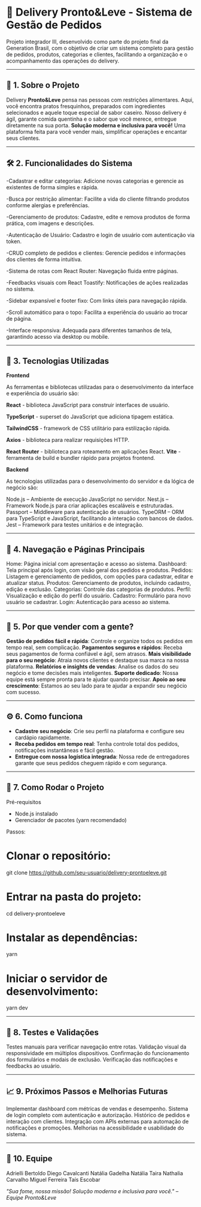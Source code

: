 # 📇 Delivery Pronto&Leve - Sistema de Gestão de Pedidos

Projeto integrador III, desenvolvido como parte do projeto final da Generation Brasil, com o objetivo de criar um sistema completo para gestão de pedidos, produtos, categorias e clientes, facilitando a organização e o acompanhamento das operações do delivery.

---

## 🧾 1. Sobre o Projeto

Delivery **Pronto&Leve** pensa nas pessoas com restrições alimentares. Aqui, você encontra pratos fresquinhos, preparados com ingredientes selecionados e aquele toque especial de sabor caseiro.
Nosso delivery é ágil, garante comida quentinha e o sabor que você merece, entregue diretamente na sua porta.
**Solução moderna e inclusiva para você!**
Uma plataforma feita para você vender mais, simplificar operações e encantar seus clientes.

---

## 🛠️ 2. Funcionalidades do Sistema

-Cadastrar e editar categorias:
Adicione novas categorias e gerencie as existentes de forma simples e rápida.

-Busca por restrição alimentar:
Facilite a vida do cliente filtrando produtos conforme alergias e preferências.

-Gerenciamento de produtos:
Cadastre, edite e remova produtos de forma prática, com imagens e descrições.

-Autenticação de Usuário:
Cadastro e login de usuário com autenticação via token.

-CRUD completo de pedidos e clientes:
Gerencie pedidos e informações dos clientes de forma intuitiva.

-Sistema de rotas com React Router:
Navegação fluida entre páginas.

-Feedbacks visuais com React Toastify:
Notificações de ações realizadas no sistema.

-Sidebar expansível e footer fixo:
Com links úteis para navegação rápida.

-Scroll automático para o topo:
Facilita a experiência do usuário ao trocar de página.

-Interface responsiva:
Adequada para diferentes tamanhos de tela, garantindo acesso via desktop ou mobile.

---

## 🧰 3. Tecnologias Utilizadas
**Frontend**

As ferramentas e bibliotecas utilizadas para o desenvolvimento da interface e experiência do usuário são:

**React** - biblioteca JavaScript para construir interfaces de usuário.

**TypeScript** - superset do JavaScript que adiciona tipagem estática.

**TailwindCSS** - framework de CSS utilitário para estilização rápida.

**Axios** - biblioteca para realizar requisições HTTP.

**React Router** - biblioteca para roteamento em aplicações React.
**Vite** - ferramenta de build e bundler rápido para projetos frontend.



**Backend**

As tecnologias utilizadas para o desenvolvimento do servidor e da lógica de negócio são:

Node.js – Ambiente de execução JavaScript no servidor.
Nest.js – Framework Node.js para criar aplicações escaláveis e estruturadas.
Passport – Middleware para autenticação de usuários.
TypeORM – ORM para TypeScript e JavaScript, facilitando a interação com bancos de dados.
Jest – Framework para testes unitários e de integração.

---

## 🧭 4. Navegação e Páginas Principais

Home: Página inicial com apresentação e acesso ao sistema.
Dashboard: Tela principal após login, com visão geral dos pedidos e produtos.
Pedidos: Listagem e gerenciamento de pedidos, com opções para cadastrar, editar e atualizar status.
Produtos: Gerenciamento de produtos, incluindo cadastro, edição e exclusão.
Categorias: Controle das categorias de produtos.
Perfil: Visualização e edição do perfil do usuário.
Cadastro: Formulário para novo usuário se cadastrar.
Login: Autenticação para acesso ao sistema.

---

## 📌 5. Por que vender com a gente?

**Gestão de pedidos fácil e rápida**:
Controle e organize todos os pedidos em tempo real, sem complicação.
**Pagamentos seguros e rápidos**:
Receba seus pagamentos de forma confiável e ágil, sem atrasos.
**Mais visibilidade para o seu negócio**:
Atraia novos clientes e destaque sua marca na nossa plataforma.
**Relatórios e insights de vendas**:
Analise os dados do seu negócio e tome decisões mais inteligentes.
**Suporte dedicado**:
Nossa equipe está sempre pronta para te ajudar quando precisar.
**Apoio ao seu crescimento**:
Estamos ao seu lado para te ajudar a expandir seu negócio com sucesso.

---

## ⚙️ 6. Como funciona

- **Cadastre seu negócio**:
Crie seu perfil na plataforma e configure seu cardápio rapidamente.
- **Receba pedidos em tempo real**:
Tenha controle total dos pedidos, notificações instantâneas e fácil gestão.
- **Entregue com nossa logística integrada**:
Nossa rede de entregadores garante que seus pedidos cheguem rápido e com segurança.

---

## 🚀 7. Como Rodar o Projeto
Pré-requisitos

- Node.js instalado
- Gerenciador de pacotes (yarn recomendado)

Passos:

# Clonar o repositório:
git clone https://github.com/seu-usuario/delivery-prontoeleve.git

# Entrar na pasta do projeto:
cd delivery-prontoeleve

# Instalar as dependências:
yarn

# Iniciar o servidor de desenvolvimento:
yarn dev

---

## 🧪 8. Testes e Validações

Testes manuais para verificar navegação entre rotas.
Validação visual da responsividade em múltiplos dispositivos.
Confirmação do funcionamento dos formulários e modais de exclusão.
Verificação das notificações e feedbacks ao usuário.

---

## 📈 9. Próximos Passos e Melhorias Futuras

Implementar dashboard com métricas de vendas e desempenho.
Sistema de login completo com autenticação e autorização.
Histórico de pedidos e interação com clientes.
Integração com APIs externas para automação de notificações e promoções.
Melhorias na acessibilidade e usabilidade do sistema.

---

## 👥 10. Equipe

Adrielli Bertoldo
Diego Cavalcanti
Natália Gadelha
Natália Taira
Nathalia Carvalho
Miguel Ferreira
Taís Escobar

*"Sua fome, nossa missão! Solução moderna e inclusiva para você." – Equipe Pronto&Leve*
